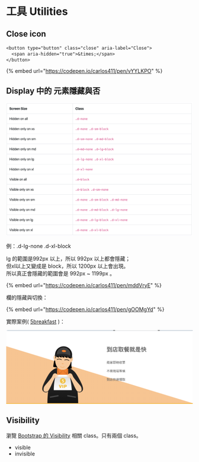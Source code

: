 # 工具 Utilities

## Close icon

```markup
<button type="button" class="close" aria-label="Close">
  <span aria-hidden="true">&times;</span>
</button>
```

{% embed url="https://codepen.io/carlos411/pen/vYYLKPO" %}

## Display 中的 元素隱藏與否

![](../../.gitbook/assets/display_hide.png)

例：.d-lg-none .d-xl-block

lg 的範圍是992px 以上，所以 992px 以上都會隱藏；  
但xl以上又變成是 block，所以 1200px 以上會出現。  
所以真正會隱藏的範圍會是 992px ~ 1199px 。

{% embed url="https://codepen.io/carlos411/pen/mddVryE" %}

欄的隱藏與切換：

{% embed url="https://codepen.io/carlos411/pen/gOOMgYd" %}



實際案例\( [5breakfast](https://5breakfast.com/) \)：

![](../../.gitbook/assets/dao-dian-qu-can-jiu-shi-kuai-tu-shi.png)

## Visibility

瀏覽 [Bootstrap 的 Visibility](https://getbootstrap.com/docs/4.3/utilities/visibility/) 相關 class。只有兩個 class。

* visible
* invisible

